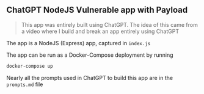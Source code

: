 ## ChatGPT NodeJS Vulnerable app with Payload

> This app was entirely built using ChatGPT. The idea of this came from a video where I build and break an app entirely using ChatGPT

The app is a NodeJS (Express) app, captured in `index.js`

The app can be run as a Docker-Compose deployment by running

```bash
docker-compose up
```

Nearly all the prompts used in ChatGPT to build this app are in the `prompts.md` file

